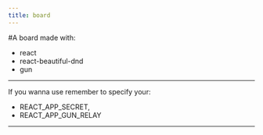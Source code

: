 ```yaml
---
title: board
---
```


#A board made with:
- react 
- react-beautiful-dnd 
- gun 
---
If you wanna use remember to specify your:
- REACT_APP_SECRET,
- REACT_APP_GUN_RELAY

---
 